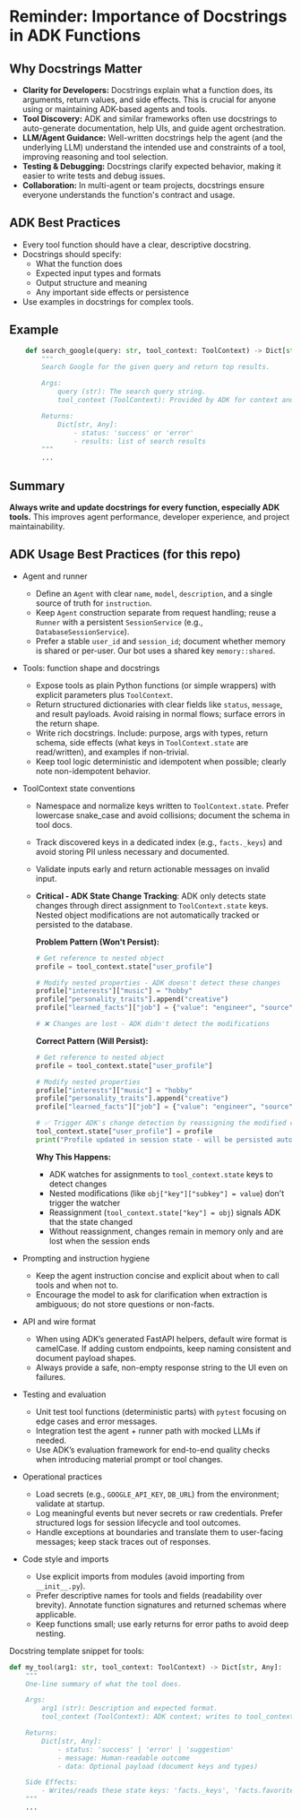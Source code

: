 # Reminder: Importance of Docstrings in ADK Functions

## Why Docstrings Matter
- **Clarity for Developers:** Docstrings explain what a function does, its arguments, return values, and side effects. This is crucial for anyone using or maintaining ADK-based agents and tools.
- **Tool Discovery:** ADK and similar frameworks often use docstrings to auto-generate documentation, help UIs, and guide agent orchestration.
- **LLM/Agent Guidance:** Well-written docstrings help the agent (and the underlying LLM) understand the intended use and constraints of a tool, improving reasoning and tool selection.
- **Testing & Debugging:** Docstrings clarify expected behavior, making it easier to write tests and debug issues.
- **Collaboration:** In multi-agent or team projects, docstrings ensure everyone understands the function's contract and usage.

## ADK Best Practices
- Every tool function should have a clear, descriptive docstring.
- Docstrings should specify:
  - What the function does
  - Expected input types and formats
  - Output structure and meaning
  - Any important side effects or persistence
- Use examples in docstrings for complex tools.

## Example
```python
    def search_google(query: str, tool_context: ToolContext) -> Dict[str, Any]:
        """
        Search Google for the given query and return top results.

        Args:
            query (str): The search query string.
            tool_context (ToolContext): Provided by ADK for context and persistence.

        Returns:
            Dict[str, Any]:
                - status: 'success' or 'error'
                - results: list of search results
        """
        ...
```

## Summary
**Always write and update docstrings for every function, especially ADK tools.**
This improves agent performance, developer experience, and project maintainability.

## ADK Usage Best Practices (for this repo)

- Agent and runner
  - Define an `Agent` with clear `name`, `model`, `description`, and a single source of truth for `instruction`.
  - Keep `Agent` construction separate from request handling; reuse a `Runner` with a persistent `SessionService` (e.g., `DatabaseSessionService`).
  - Prefer a stable `user_id` and `session_id`; document whether memory is shared or per-user. Our bot uses a shared key `memory::shared`.

- Tools: function shape and docstrings
  - Expose tools as plain Python functions (or simple wrappers) with explicit parameters plus `ToolContext`.
  - Return structured dictionaries with clear fields like `status`, `message`, and result payloads. Avoid raising in normal flows; surface errors in the return shape.
  - Write rich docstrings. Include: purpose, args with types, return schema, side effects (what keys in `ToolContext.state` are read/written), and examples if non-trivial.
  - Keep tool logic deterministic and idempotent when possible; clearly note non-idempotent behavior.

- ToolContext state conventions
  - Namespace and normalize keys written to `ToolContext.state`. Prefer lowercase snake_case and avoid collisions; document the schema in tool docs.
  - Track discovered keys in a dedicated index (e.g., `facts._keys`) and avoid storing PII unless necessary and documented.
  - Validate inputs early and return actionable messages on invalid input.
  - **Critical - ADK State Change Tracking**: ADK only detects state changes through direct assignment to `ToolContext.state` keys. Nested object modifications are not automatically tracked or persisted to the database.

    **Problem Pattern (Won't Persist):**
    ```python
    # Get reference to nested object
    profile = tool_context.state["user_profile"]
    
    # Modify nested properties - ADK doesn't detect these changes
    profile["interests"]["music"] = "hobby"
    profile["personality_traits"].append("creative")
    profile["learned_facts"]["job"] = {"value": "engineer", "source": "conversation"}
    
    # ❌ Changes are lost - ADK didn't detect the modifications
    ```

    **Correct Pattern (Will Persist):**
    ```python
    # Get reference to nested object
    profile = tool_context.state["user_profile"]
    
    # Modify nested properties
    profile["interests"]["music"] = "hobby"
    profile["personality_traits"].append("creative")
    profile["learned_facts"]["job"] = {"value": "engineer", "source": "conversation"}
    
    # ✅ Trigger ADK's change detection by reassigning the modified object
    tool_context.state["user_profile"] = profile
    print("Profile updated in session state - will be persisted automatically")
    ```

    **Why This Happens:**
    - ADK watches for assignments to `tool_context.state` keys to detect changes
    - Nested modifications (like `obj["key"]["subkey"] = value`) don't trigger the watcher
    - Reassignment (`tool_context.state["key"] = obj`) signals ADK that the state changed
    - Without reassignment, changes remain in memory only and are lost when the session ends

- Prompting and instruction hygiene
  - Keep the agent instruction concise and explicit about when to call tools and when not to.
  - Encourage the model to ask for clarification when extraction is ambiguous; do not store questions or non-facts.

- API and wire format
  - When using ADK’s generated FastAPI helpers, default wire format is camelCase. If adding custom endpoints, keep naming consistent and document payload shapes.
  - Always provide a safe, non-empty response string to the UI even on failures.

- Testing and evaluation
  - Unit test tool functions (deterministic parts) with `pytest` focusing on edge cases and error messages.
  - Integration test the agent + runner path with mocked LLMs if needed.
  - Use ADK’s evaluation framework for end-to-end quality checks when introducing material prompt or tool changes.

- Operational practices
  - Load secrets (e.g., `GOOGLE_API_KEY`, `DB_URL`) from the environment; validate at startup.
  - Log meaningful events but never secrets or raw credentials. Prefer structured logs for session lifecycle and tool outcomes.
  - Handle exceptions at boundaries and translate them to user-facing messages; keep stack traces out of responses.

- Code style and imports
  - Use explicit imports from modules (avoid importing from `__init__.py`).
  - Prefer descriptive names for tools and fields (readability over brevity). Annotate function signatures and returned schemas where applicable.
  - Keep functions small; use early returns for error paths to avoid deep nesting.

Docstring template snippet for tools:

```python
def my_tool(arg1: str, tool_context: ToolContext) -> Dict[str, Any]:
    """
    One-line summary of what the tool does.

    Args:
        arg1 (str): Description and expected format.
        tool_context (ToolContext): ADK context; writes to tool_context.state['...'].

    Returns:
        Dict[str, Any]:
            - status: 'success' | 'error' | 'suggestion'
            - message: Human-readable outcome
            - data: Optional payload (document keys and types)

    Side Effects:
        - Writes/reads these state keys: 'facts._keys', 'facts.favorite_color', ...
    """
    ...
```
